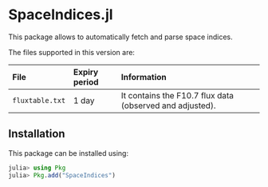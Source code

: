 SpaceIndices.jl
===============

This package allows to automatically fetch and parse space indices.

The files supported in this version are:

| File            | Expiry period      | Information                                              |
|:----------------|:-------------------|:---------------------------------------------------------|
| `fluxtable.txt` | 1 day              | It contains the F10.7 flux data (observed and adjusted). |

## Installation

This package can be installed using:

``` julia
julia> using Pkg
julia> Pkg.add("SpaceIndices")
```
